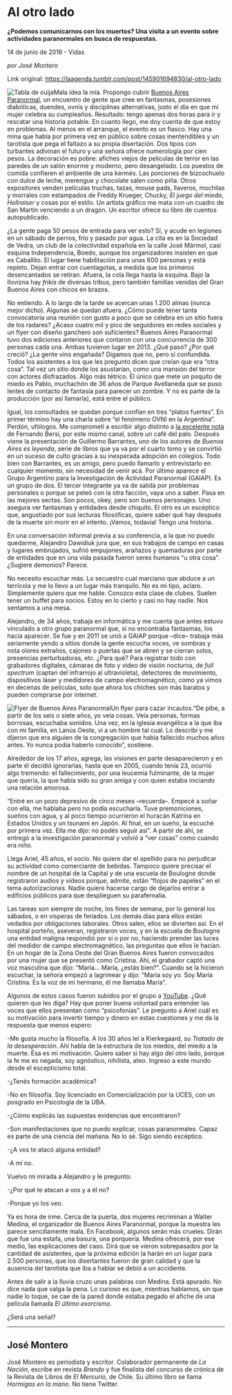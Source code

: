 # Al otro lado

**¿Podemos comunicarnos con los muertos? Una visita a un evento sobre actividades paranormales en busca de respuestas.**

14 de junio de 2016 - Vidas

_por José Montero_

Link original: https://laagenda.tumblr.com/post/145901694830/al-otro-lado

![Tabla de ouija](https://64.media.tumblr.com/b0a21089c54aa1e8e8aa5f4a8785ec5a/tumblr_inline_pk0l5pN8061t6q87u_500.jpg)Mala idea la mía. Propongo cubrir [Buenos Aires Paranormal](https://t.umblr.com/redirect?z=https%3A%2F%2Fwww.facebook.com%2FBuenos-Aires-Paranormal-153054848069121&t=NzViNWE0YzY3MDI2MmMxZjE0Y2UxY2FlNGU5MWVkYmQyN2M3MzM2NSxrNDNHOUI2VQ%3D%3D&b=t%3AXDz46txpppLgDp7rJlWQpw&p=https%3A%2F%2Flaagenda.tumblr.com%2Fpost%2F145901694830%2Fal-otro-lado&m=1&ts=1705438869), un encuentro de gente que cree en fantasmas, posesiones diabólicas, duendes, ovnis y disciplinas alternativas, justo el día en que mi mujer celebra su cumpleaños. Resultado: tengo apenas dos horas para ir y rescatar una historia potable. En cuanto llego, me doy cuenta de que estoy en problemas. Al menos en el arranque, el evento es un fiasco. Hay una mina que habla por primera vez en público sobre cosas inentendibles y un tarotista que pega el faltazo a su propia disertación. Dos tipos con turbantes adivinan el futuro y una señora ofrece numerología por cien pesos. La decoración es pobre: afiches viejos de películas de terror en las paredes de un salón enorme y moderno, pero desangelado. Los puestos de comida confieren el ambiente de una kermés. Las porciones de bizcochuelo con dulce de leche, merengue y chocolate salen como piña. Otros expositores venden películas truchas, tazas, mouse pads, llaveros, mochilas y morrales con estampados de Freddy Krueger, Chucky, *El juego del miedo*, *Hellraiser* y cosas por el estilo. Un artista gráfico me mata con un cuadro de San Martín venciendo a un dragón. Un escritor ofrece su libro de cuentos autopublicado.

¿La gente paga 50 pesos de entrada para ver esto? Sí, y acude en legiones en un sábado de perros, frío y pasado por agua. La cita es en la Sociedad de Vedra, un club de la colectividad española en la calle José Mármol, casi esquina Independencia, Boedo, aunque los organizadores insisten en que es Caballito. El lugar tiene habilitación para unas 600 personas y está repleto. Dejan entrar con cuentagotas, a medida que los primeros desencantados se retiran. Afuera, la cola llega hasta la esquina. Bajo la llovizna hay *frikis* de diversas tribus, pero también familias venidas del Gran Buenos Aires con chicos en brazos. 

No entiendo. A lo largo de la tarde se acercan unas 1.200 almas (nunca mejor dicho). Algunas se quedan afuera. ¿Cómo puede tener tanta convocatoria una reunión con gusto a poco que se celebra en un sitio fuera de los radares? ¿Acaso cuatro mil y pico de seguidores en redes sociales y un flyer con diseño ganchero son suficientes? Buenos Aires Paranormal tuvo dos ediciones anteriores que contaron con una concurrencia de 300 personas cada una. Ambas tuvieron lugar en 2013. ¿Qué pasó? ¿Por qué creció? ¿La gente vino engañada? Digamos que no, pero sí confundida. Todos los asistentes a los que les pregunto dicen que creían que era “otra cosa”. Tal vez un sitio donde los asustarían, como una mansión del terror con actores disfrazados. Algo más tétrico. El único que mete un poquito de miedo es Pablo, muchachón de 36 años de Parque Avellaneda que se puso lentes de contacto de fantasía para parecer un zombie. Y no es parte de la producción (por así llamarla), está entre el público.

Igual, los consultados se quedan porque confían en tres “platos fuertes”. En primer término hay una charla sobre “el fenómeno OVNI en la Argentina”. Perdón, ufólogos. Me comprometí a escribir algo distinto a [la excelente nota](http://laagenda.buenosaires.gob.ar/post/124238127100/dale-hablemos-de-abducciones) de Fernando Bersi, por este mismo canal, sobre un café del palo. Después viene la presentación de Guillermo Barrantes, uno de los autores de *Buenos Aires es leyenda*, serie de libros que ya va por el cuarto tomo y se convirtió en un suceso de culto gracias a su inesperada adopción en colegios. Todo bien con Barrantes, es un amigo, pero puedo llamarlo y entrevistarlo en cualquier momento, sin necesidad de venir acá. Por último aparece el Grupo Argentino para la Investigación de Actividad Paranormal (GAIAP). Es un grupo de dos. El tercer integrante ya va de salida por problemas personales o porque se peleó con la otra facción, vaya uno a saber. Pasa en las mejores sectas. Son pocos, okey, pero son buenos personajes. Uno asegura ver fantasmas y entidades desde chiquito. El otro es un escéptico que, angustiado por sus lecturas filosóficas, quiere saber qué hay después de la muerte sin morir en el intento. ¡Vamos, todavía! Tengo una historia.

En una conversación informal previa a su conferencia, a la que no puedo quedarme, Alejandro Dawidiuk jura que, en sus trabajos de campo en casas y lugares embrujados, sufrió empujones, arañazos y quemaduras por parte de entidades que en una vida pasada fueron seres humanos “u otra cosa”. ¿Sugiere demonios? Parece.

No necesito escuchar más. Lo secuestro cual marciano que abduce a un terrícola y me lo llevo a un lugar más tranquilo. No es mi tipo, aclaro. Simplemente quiero que me hable. Conozco esta clase de clubes. Suelen tener un buffet para socios. Estoy en lo cierto y casi no hay nadie. Nos sentamos a una mesa.

Alejandro, de 34 años, trabaja en informática y me cuenta que antes estuvo vinculado a otro grupo paranormal que, si no encontraba fantasmas, los hacía aparecer. Se fue y en 2011 se unió a GAIAP porque –dice– trabaja más seriamente yendo a sitios donde la gente escucha voces, ve sombras y nota olores extraños, cajones o puertas que se abren y se cierran solos, presencias perturbadoras, etc. ¿Para qué? Para registrar todo con grabadores digitales, cámaras de foto y video de visión nocturna, de *full spectrum* (captan del infrarrojo al ultravioleta), detectores de movimiento, dispositivos láser y medidores de campo electromagnético, como ya vimos en decenas de películas, solo que ahora los chiches son más baratos y pueden comprarse por internet.

![Flyer de Buenos Aires Paranormal](https://64.media.tumblr.com/6952e25afd75ae32814b6b07cec47c47/tumblr_inline_pk0l5q17Ub1t6q87u_500.jpg)Un flyer para cazar incautos.“De pibe, a partir de los seis o siete años, yo veía cosas. Veía personas, formas borrosas, escuchaba sonidos. Una vez, en la iglesia evangélica a la que iba con mi familia, en Lanús Oeste, vi a un hombre tal cual. Lo describí y me dijeron que era alguien de la congregación que había fallecido muchos años antes. Yo nunca podía haberlo conocido”, sostiene.

Alrededor de los 17 años, agrega, las visiones en parte desaparecieron y en parte él decidió ignorarlas, hasta que en 2005, cuando tenía 23, ocurrió algo tremendo: el fallecimiento, por una leucemia fulminante, de la mujer que quería, la que había sido su gran amiga y con quien estaba iniciando una relación amorosa.

“Entré en un pozo depresivo de cinco meses –recuerda–. Empecé a soñar con ella, me hablaba pero no podía escucharla. Tuve premoniciones, sueños con agua, y al poco tiempo ocurrieron el huracán Katrina en Estados Unidos y un tsunami en Japón. Al final, en un sueño, la escuché por primera vez. Ella me dijo: no podés seguir así”. A partir de ahí, se entregó a la investigación paranormal y volvió a “ver cosas” como cuando era niño.

Llega Ariel, 45 años, el socio. No quiere dar el apellido para no perjudicar su actividad como comerciante de bebidas. Tampoco quiere precisar el nombre de un hospital de la Capital y de una escuela de Boulogne donde registraron audios y videos porque, admite, están “flojos de papeles” en el tema autorizaciones. Nadie quiere hacerse cargo de dejarlos entrar a edificios públicos para que desplieguen su parafernalia.

Las tareas son siempre de noche, los fines de semana, por lo general los sábados, o en vísperas de feriados. Los demás días para ellos están vedados por obligaciones laborales. Otros salen, ellos se divierten así. En el hospital porteño, aseveran, registraron voces, y en la escuela de Boulogne una entidad maligna respondió por sí o por no, haciendo prender las luces del medidor de campo electromagnético, las preguntas que ellos le hacían. En un hogar de la Zona Oeste del Gran Buenos Aires fueron convocados por una mujer que se presentó como Cristina. Ahí, el grabador captó una voz masculina que dijo: “María… María, ¿estás bien?”. Cuando se la hicieron escuchar, la señora empezó a lagrimear y dijo: “María soy yo. Soy María Cristina. Es la voz de mi hermano, él me llamaba María”.

Algunos de estos casos fueron subidos por el grupo a [YouTube](https://www.youtube.com/user/GAIAPParanormal). ¿Qué quieren que les diga? Hay que poner buena voluntad para entender las voces que ellos presentan como “psicofonías”. Le pregunto a Ariel cuál es su motivación para invertir tiempo y dinero en estas cuestiones y me da la respuesta que menos espero:

-Me gusta mucho la filosofía. A los 30 años leí a Kierkegaard, su *Tratado de la desesperación*. Ahí habla de la estructura de los miedos, del miedo a la muerte. Ésa es mi motivación. Quiero saber si hay algo del otro lado, porque la fe me es negada, soy agnóstico, nihilista, ateo. Ingreso a este mundo desde el escepticismo total.  

-¿Tenés formación académica?  

-No en filosofía. Soy licenciado en Comercialización por la UCES, con un posgrado en Psicología de la UBA.  

-¿Cómo explicás las supuestas evidencias que encontraron?  

-Son manifestaciones que no puedo explicar, cosas paranormales. Capaz es parte de una ciencia del mañana. No lo sé. Sigo siendo escéptico.  

-¿A vos te atacó alguna entidad?  

-A mí no.

Vuelvo mi mirada a Alejandro y le pregunto:  

-¿Por qué te atacan a vos y a él no?  

-Porque yo los veo.

Ya es hora de irme. Cerca de la puerta, dos mujeres recriminan a Walter Medina, el organizador de Buenos Aires Paranormal, porque la muestra les parece sencillamente mala. En Facebook, algunos serán más crueles. Dirán que fue una estafa, una basura, una porquería. Medina ofrecerá, por ese medio, las explicaciones del caso. Dirá que se vieron sobrepasados por la cantidad de asistentes, que la próxima edición la harán en un lugar para 2.500 personas, que los disertantes fueron de gran calidad y que la ausencia del tarotista que iba a hablar se debió a un accidente.

Antes de salir a la lluvia cruzo unas palabras con Medina. Está apurado. No dice nada que valga la pena. Lo curioso es que, mientras hablamos, sin que nadie lo toque, se cae de la pared donde estaba pegado el afiche de una película llamada *El último exorcismo*.

¿Será una señal?

  




---

 José Montero
-------------

 José Montero es periodista y escritor. Colaborador permanente de *La Nación*, escribe en revista *Brando* y fue finalista del concurso de crónica de la Revista de Libros de *El Mercurio*, de Chile. Su último libro se llama *Hormigas en la mano*. No tiene Twitter. 

